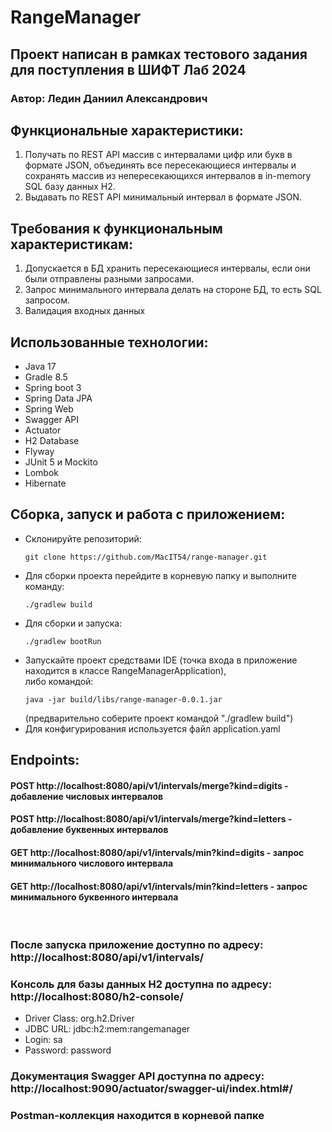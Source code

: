 # RangeManager

## Проект написан в рамках тестового задания для поступления в ШИФТ Лаб 2024

### Автор: Ледин Даниил Александрович

## Функциональные характеристики:
1. Получать по REST API массив с интервалами цифр или букв в формате JSON, объединять все пересекающиеся интервалы и сохранять массив из непересекающихся интервалов в in-memory SQL базу данных H2.
2. Выдавать по REST API минимальный интервал в формате JSON.

## Требования к функциональным характеристикам:
1. Допускается в БД хранить пересекающиеся интервалы, если они были отправлены разными запросами. 
2. Запрос минимального интервала делать на стороне БД, то есть SQL запросом.
3. Валидация входных данных

## Использованные технологии:
* Java 17
* Gradle 8.5
* Spring boot 3
* Spring Data JPA
* Spring Web
* Swagger API
* Actuator
* H2 Database
* Flyway
* JUnit 5 и Mockito
* Lombok
* Hibernate

## Сборка, запуск и работа с приложением:
* Склонируйте репозиторий: 
  ```
  git clone https://github.com/MacIT54/range-manager.git
  ``` 
* Для сборки проекта перейдите в корневую папку и выполните команду: 
  ```
  ./gradlew build
  ```
* Для сборки и запуска: 
  ```
  ./gradlew bootRun
  ```
* Запускайте проект средствами IDE (точка входа в приложение находится в классе RangeManagerApplication), <br>
  либо командой: 
  ```
  java -jar build/libs/range-manager-0.0.1.jar
  ```
  (предварительно соберите проект командой "./gradlew build")
* Для конфигурирования используется файл application.yaml

## Endpoints:
#### POST http://localhost:8080/api/v1/intervals/merge?kind=digits - добавление числовых интервалов
#### POST http://localhost:8080/api/v1/intervals/merge?kind=letters - добавление буквенных интервалов
#### GET http://localhost:8080/api/v1/intervals/min?kind=digits - запрос минимального числового интервала
#### GET http://localhost:8080/api/v1/intervals/min?kind=letters - запрос минимального буквенного интервала

<br/>

### После запуска приложение доступно по адресу: http://localhost:8080/api/v1/intervals/
### Консоль для базы данных H2 доступна по адресу: http://localhost:8080/h2-console/
* Driver Class: org.h2.Driver 
* JDBC URL: jdbc:h2:mem:rangemanager
* Login: sa
* Password: password
### Документация Swagger API доступна по адресу: http://localhost:9090/actuator/swagger-ui/index.html#/
### Postman-коллекция находится в корневой папке








